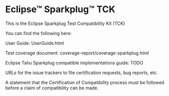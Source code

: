 # Eclipse™ Sparkplug™ TCK

This is the Eclipse Sparkplug Test Compatibility Kit (TCK)

You can find the following here:

User Guide: UserGuide.html

Test coverage document: coverage-report/coverage-sparkplug.html

Eclipse Tahu Sparkplug compatible implementations guide: TODO

URLs for the issue trackers to file certification requests, bug reports, etc.

A statement that the Certification of Compatibility process must be followed before a claim of compatibility can be made.
